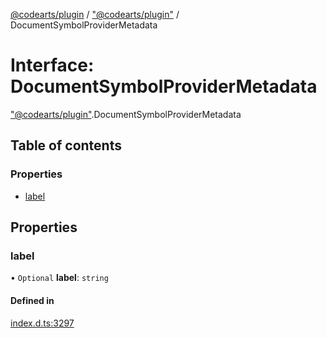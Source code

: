 [@codearts/plugin](../README.md) / ["@codearts/plugin"](../modules/_codearts_plugin_.md) / DocumentSymbolProviderMetadata

# Interface: DocumentSymbolProviderMetadata

["@codearts/plugin"](../modules/_codearts_plugin_.md).DocumentSymbolProviderMetadata

## Table of contents

### Properties

- [label](codearts_plugin_.DocumentSymbolProviderMetadata.md#label)

## Properties

### label

• `Optional` **label**: `string`

#### Defined in

[index.d.ts:3297](https://github.com/huaweicloud/cloudide-plugin-api/blob/84e382d/index.d.ts#L3297)
